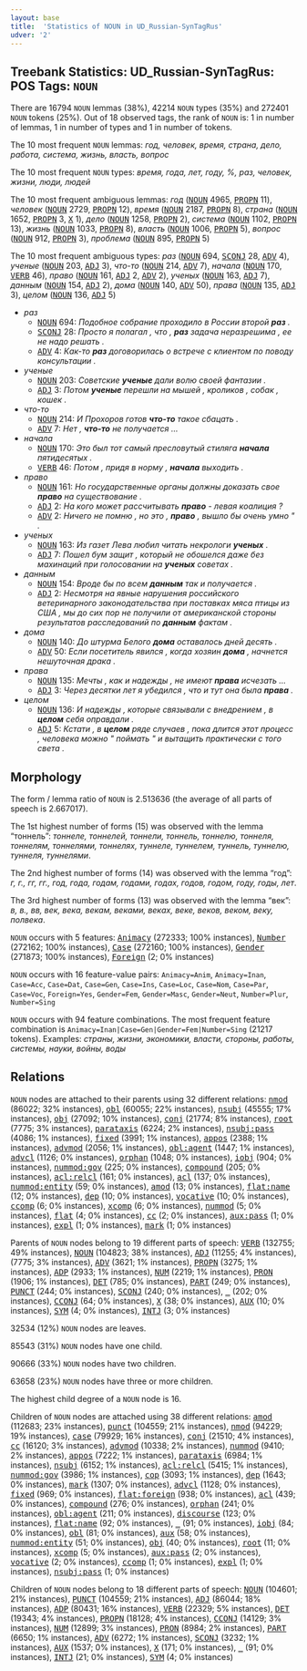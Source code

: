 ```yaml
---
layout: base
title:  'Statistics of NOUN in UD_Russian-SynTagRus'
udver: '2'
---
```


## Treebank Statistics: UD_Russian-SynTagRus: POS Tags: `NOUN`

There are 16794 `NOUN` lemmas (38%), 42214 `NOUN` types (35%) and 272401 `NOUN` tokens (25%).
Out of 18 observed tags, the rank of `NOUN` is: 1 in number of lemmas, 1 in number of types and 1 in number of tokens.

The 10 most frequent `NOUN` lemmas: <em>год, человек, время, страна, дело, работа, система, жизнь, власть, вопрос</em>

The 10 most frequent `NOUN` types:  <em>время, года, лет, году, %, раз, человек, жизни, люди, людей</em>

The 10 most frequent ambiguous lemmas: <em>год</em> (<tt><a href="ru_syntagrus-pos-NOUN.html">NOUN</a></tt> 4965, <tt><a href="ru_syntagrus-pos-PROPN.html">PROPN</a></tt> 11), <em>человек</em> (<tt><a href="ru_syntagrus-pos-NOUN.html">NOUN</a></tt> 2729, <tt><a href="ru_syntagrus-pos-PROPN.html">PROPN</a></tt> 12), <em>время</em> (<tt><a href="ru_syntagrus-pos-NOUN.html">NOUN</a></tt> 2187, <tt><a href="ru_syntagrus-pos-PROPN.html">PROPN</a></tt> 8), <em>страна</em> (<tt><a href="ru_syntagrus-pos-NOUN.html">NOUN</a></tt> 1652, <tt><a href="ru_syntagrus-pos-PROPN.html">PROPN</a></tt> 3, <tt><a href="ru_syntagrus-pos-X.html">X</a></tt> 1), <em>дело</em> (<tt><a href="ru_syntagrus-pos-NOUN.html">NOUN</a></tt> 1258, <tt><a href="ru_syntagrus-pos-PROPN.html">PROPN</a></tt> 2), <em>система</em> (<tt><a href="ru_syntagrus-pos-NOUN.html">NOUN</a></tt> 1102, <tt><a href="ru_syntagrus-pos-PROPN.html">PROPN</a></tt> 13), <em>жизнь</em> (<tt><a href="ru_syntagrus-pos-NOUN.html">NOUN</a></tt> 1033, <tt><a href="ru_syntagrus-pos-PROPN.html">PROPN</a></tt> 8), <em>власть</em> (<tt><a href="ru_syntagrus-pos-NOUN.html">NOUN</a></tt> 1006, <tt><a href="ru_syntagrus-pos-PROPN.html">PROPN</a></tt> 5), <em>вопрос</em> (<tt><a href="ru_syntagrus-pos-NOUN.html">NOUN</a></tt> 912, <tt><a href="ru_syntagrus-pos-PROPN.html">PROPN</a></tt> 3), <em>проблема</em> (<tt><a href="ru_syntagrus-pos-NOUN.html">NOUN</a></tt> 895, <tt><a href="ru_syntagrus-pos-PROPN.html">PROPN</a></tt> 5)

The 10 most frequent ambiguous types:  <em>раз</em> (<tt><a href="ru_syntagrus-pos-NOUN.html">NOUN</a></tt> 694, <tt><a href="ru_syntagrus-pos-SCONJ.html">SCONJ</a></tt> 28, <tt><a href="ru_syntagrus-pos-ADV.html">ADV</a></tt> 4), <em>ученые</em> (<tt><a href="ru_syntagrus-pos-NOUN.html">NOUN</a></tt> 203, <tt><a href="ru_syntagrus-pos-ADJ.html">ADJ</a></tt> 3), <em>что-то</em> (<tt><a href="ru_syntagrus-pos-NOUN.html">NOUN</a></tt> 214, <tt><a href="ru_syntagrus-pos-ADV.html">ADV</a></tt> 7), <em>начала</em> (<tt><a href="ru_syntagrus-pos-NOUN.html">NOUN</a></tt> 170, <tt><a href="ru_syntagrus-pos-VERB.html">VERB</a></tt> 46), <em>право</em> (<tt><a href="ru_syntagrus-pos-NOUN.html">NOUN</a></tt> 161, <tt><a href="ru_syntagrus-pos-ADJ.html">ADJ</a></tt> 2, <tt><a href="ru_syntagrus-pos-ADV.html">ADV</a></tt> 2), <em>ученых</em> (<tt><a href="ru_syntagrus-pos-NOUN.html">NOUN</a></tt> 163, <tt><a href="ru_syntagrus-pos-ADJ.html">ADJ</a></tt> 7), <em>данным</em> (<tt><a href="ru_syntagrus-pos-NOUN.html">NOUN</a></tt> 154, <tt><a href="ru_syntagrus-pos-ADJ.html">ADJ</a></tt> 2), <em>дома</em> (<tt><a href="ru_syntagrus-pos-NOUN.html">NOUN</a></tt> 140, <tt><a href="ru_syntagrus-pos-ADV.html">ADV</a></tt> 50), <em>права</em> (<tt><a href="ru_syntagrus-pos-NOUN.html">NOUN</a></tt> 135, <tt><a href="ru_syntagrus-pos-ADJ.html">ADJ</a></tt> 3), <em>целом</em> (<tt><a href="ru_syntagrus-pos-NOUN.html">NOUN</a></tt> 136, <tt><a href="ru_syntagrus-pos-ADJ.html">ADJ</a></tt> 5)


* <em>раз</em>
  * <tt><a href="ru_syntagrus-pos-NOUN.html">NOUN</a></tt> 694: <em>Подобное собрание проходило в России второй <b>раз</b> .</em>
  * <tt><a href="ru_syntagrus-pos-SCONJ.html">SCONJ</a></tt> 28: <em>Просто я полагал , что , <b>раз</b> задача неразрешима , ее не надо решать .</em>
  * <tt><a href="ru_syntagrus-pos-ADV.html">ADV</a></tt> 4: <em>Как-то <b>раз</b> договорилась о встрече с клиентом по поводу консультации .</em>
* <em>ученые</em>
  * <tt><a href="ru_syntagrus-pos-NOUN.html">NOUN</a></tt> 203: <em>Советские <b>ученые</b> дали волю своей фантазии .</em>
  * <tt><a href="ru_syntagrus-pos-ADJ.html">ADJ</a></tt> 3: <em>Потом <b>ученые</b> перешли на мышей , кроликов , собак , кошек .</em>
* <em>что-то</em>
  * <tt><a href="ru_syntagrus-pos-NOUN.html">NOUN</a></tt> 214: <em>И Прохоров готов <b>что-то</b> такое сбацать .</em>
  * <tt><a href="ru_syntagrus-pos-ADV.html">ADV</a></tt> 7: <em>Нет , <b>что-то</b> не получается …</em>
* <em>начала</em>
  * <tt><a href="ru_syntagrus-pos-NOUN.html">NOUN</a></tt> 170: <em>Это был тот самый пресловутый стиляга <b>начала</b> пятидесятых .</em>
  * <tt><a href="ru_syntagrus-pos-VERB.html">VERB</a></tt> 46: <em>Потом , придя в норму , <b>начала</b> выходить .</em>
* <em>право</em>
  * <tt><a href="ru_syntagrus-pos-NOUN.html">NOUN</a></tt> 161: <em>Но государственные органы должны доказать свое <b>право</b> на существование .</em>
  * <tt><a href="ru_syntagrus-pos-ADJ.html">ADJ</a></tt> 2: <em>На кого может рассчитывать <b>право</b> - левая коалиция ?</em>
  * <tt><a href="ru_syntagrus-pos-ADV.html">ADV</a></tt> 2: <em>Ничего не помню , но это , <b>право</b> , вышло бы очень умно " .</em>
* <em>ученых</em>
  * <tt><a href="ru_syntagrus-pos-NOUN.html">NOUN</a></tt> 163: <em>Из газет Лева любил читать некрологи <b>ученых</b> .</em>
  * <tt><a href="ru_syntagrus-pos-ADJ.html">ADJ</a></tt> 7: <em>Пошел бум защит , который не обошелся даже без махинаций при голосовании на <b>ученых</b> советах .</em>
* <em>данным</em>
  * <tt><a href="ru_syntagrus-pos-NOUN.html">NOUN</a></tt> 154: <em>Вроде бы по всем <b>данным</b> так и получается .</em>
  * <tt><a href="ru_syntagrus-pos-ADJ.html">ADJ</a></tt> 2: <em>Несмотря на явные нарушения российского ветеринарного законодательства при поставках мяса птицы из США , мы до сих пор не получили от американской стороны результатов расследований по <b>данным</b> фактам .</em>
* <em>дома</em>
  * <tt><a href="ru_syntagrus-pos-NOUN.html">NOUN</a></tt> 140: <em>До штурма Белого <b>дома</b> оставалось дней десять .</em>
  * <tt><a href="ru_syntagrus-pos-ADV.html">ADV</a></tt> 50: <em>Если посетитель явился , когда хозяин <b>дома</b> , начнется нешуточная драка .</em>
* <em>права</em>
  * <tt><a href="ru_syntagrus-pos-NOUN.html">NOUN</a></tt> 135: <em>Мечты , как и надежды , не имеют <b>права</b> исчезать …</em>
  * <tt><a href="ru_syntagrus-pos-ADJ.html">ADJ</a></tt> 3: <em>Через десятки лет я убедился , что и тут она была <b>права</b> .</em>
* <em>целом</em>
  * <tt><a href="ru_syntagrus-pos-NOUN.html">NOUN</a></tt> 136: <em>И надежды , которые связывали с внедрением , в <b>целом</b> себя оправдали .</em>
  * <tt><a href="ru_syntagrus-pos-ADJ.html">ADJ</a></tt> 5: <em>Кстати , в <b>целом</b> ряде случаев , пока длится этот процесс , человека можно " поймать " и вытащить практически с того света .</em>

## Morphology

The form / lemma ratio of `NOUN` is 2.513636 (the average of all parts of speech is 2.667017).

The 1st highest number of forms (15) was observed with the lemma “тоннель”: <em>тоннеле, тоннелей, тоннели, тоннель, тоннелю, тоннеля, тоннелям, тоннелями, тоннелях, туннеле, туннелем, туннель, туннелю, туннеля, туннелями</em>.

The 2nd highest number of forms (14) was observed with the lemma “год”: <em>г, г., гг, гг., год, года, годам, годами, годах, годов, годом, году, годы, лет</em>.

The 3rd highest number of forms (13) was observed with the lemma “век”: <em>в, в., вв, век, века, векам, веками, веках, веке, веков, веком, веку, полвека</em>.

`NOUN` occurs with 5 features: <tt><a href="ru_syntagrus-feat-Animacy.html">Animacy</a></tt> (272333; 100% instances), <tt><a href="ru_syntagrus-feat-Number.html">Number</a></tt> (272162; 100% instances), <tt><a href="ru_syntagrus-feat-Case.html">Case</a></tt> (272160; 100% instances), <tt><a href="ru_syntagrus-feat-Gender.html">Gender</a></tt> (271873; 100% instances), <tt><a href="ru_syntagrus-feat-Foreign.html">Foreign</a></tt> (2; 0% instances)

`NOUN` occurs with 16 feature-value pairs: `Animacy=Anim`, `Animacy=Inan`, `Case=Acc`, `Case=Dat`, `Case=Gen`, `Case=Ins`, `Case=Loc`, `Case=Nom`, `Case=Par`, `Case=Voc`, `Foreign=Yes`, `Gender=Fem`, `Gender=Masc`, `Gender=Neut`, `Number=Plur`, `Number=Sing`

`NOUN` occurs with 94 feature combinations.
The most frequent feature combination is `Animacy=Inan|Case=Gen|Gender=Fem|Number=Sing` (21217 tokens).
Examples: <em>страны, жизни, экономики, власти, стороны, работы, системы, науки, войны, воды</em>


## Relations

`NOUN` nodes are attached to their parents using 32 different relations: <tt><a href="ru_syntagrus-dep-nmod.html">nmod</a></tt> (86022; 32% instances), <tt><a href="ru_syntagrus-dep-obl.html">obl</a></tt> (60055; 22% instances), <tt><a href="ru_syntagrus-dep-nsubj.html">nsubj</a></tt> (45555; 17% instances), <tt><a href="ru_syntagrus-dep-obj.html">obj</a></tt> (27092; 10% instances), <tt><a href="ru_syntagrus-dep-conj.html">conj</a></tt> (21774; 8% instances), <tt><a href="ru_syntagrus-dep-root.html">root</a></tt> (7775; 3% instances), <tt><a href="ru_syntagrus-dep-parataxis.html">parataxis</a></tt> (6224; 2% instances), <tt><a href="ru_syntagrus-dep-nsubj-pass.html">nsubj:pass</a></tt> (4086; 1% instances), <tt><a href="ru_syntagrus-dep-fixed.html">fixed</a></tt> (3991; 1% instances), <tt><a href="ru_syntagrus-dep-appos.html">appos</a></tt> (2388; 1% instances), <tt><a href="ru_syntagrus-dep-advmod.html">advmod</a></tt> (2056; 1% instances), <tt><a href="ru_syntagrus-dep-obl-agent.html">obl:agent</a></tt> (1447; 1% instances), <tt><a href="ru_syntagrus-dep-advcl.html">advcl</a></tt> (1126; 0% instances), <tt><a href="ru_syntagrus-dep-orphan.html">orphan</a></tt> (1048; 0% instances), <tt><a href="ru_syntagrus-dep-iobj.html">iobj</a></tt> (904; 0% instances), <tt><a href="ru_syntagrus-dep-nummod-gov.html">nummod:gov</a></tt> (225; 0% instances), <tt><a href="ru_syntagrus-dep-compound.html">compound</a></tt> (205; 0% instances), <tt><a href="ru_syntagrus-dep-acl-relcl.html">acl:relcl</a></tt> (161; 0% instances), <tt><a href="ru_syntagrus-dep-acl.html">acl</a></tt> (137; 0% instances), <tt><a href="ru_syntagrus-dep-nummod-entity.html">nummod:entity</a></tt> (59; 0% instances), <tt><a href="ru_syntagrus-dep-amod.html">amod</a></tt> (13; 0% instances), <tt><a href="ru_syntagrus-dep-flat-name.html">flat:name</a></tt> (12; 0% instances), <tt><a href="ru_syntagrus-dep-dep.html">dep</a></tt> (10; 0% instances), <tt><a href="ru_syntagrus-dep-vocative.html">vocative</a></tt> (10; 0% instances), <tt><a href="ru_syntagrus-dep-ccomp.html">ccomp</a></tt> (6; 0% instances), <tt><a href="ru_syntagrus-dep-xcomp.html">xcomp</a></tt> (6; 0% instances), <tt><a href="ru_syntagrus-dep-nummod.html">nummod</a></tt> (5; 0% instances), <tt><a href="ru_syntagrus-dep-flat.html">flat</a></tt> (4; 0% instances), <tt><a href="ru_syntagrus-dep-cc.html">cc</a></tt> (2; 0% instances), <tt><a href="ru_syntagrus-dep-aux-pass.html">aux:pass</a></tt> (1; 0% instances), <tt><a href="ru_syntagrus-dep-expl.html">expl</a></tt> (1; 0% instances), <tt><a href="ru_syntagrus-dep-mark.html">mark</a></tt> (1; 0% instances)

Parents of `NOUN` nodes belong to 19 different parts of speech: <tt><a href="ru_syntagrus-pos-VERB.html">VERB</a></tt> (132755; 49% instances), <tt><a href="ru_syntagrus-pos-NOUN.html">NOUN</a></tt> (104823; 38% instances), <tt><a href="ru_syntagrus-pos-ADJ.html">ADJ</a></tt> (11255; 4% instances),  (7775; 3% instances), <tt><a href="ru_syntagrus-pos-ADV.html">ADV</a></tt> (3621; 1% instances), <tt><a href="ru_syntagrus-pos-PROPN.html">PROPN</a></tt> (3275; 1% instances), <tt><a href="ru_syntagrus-pos-ADP.html">ADP</a></tt> (2933; 1% instances), <tt><a href="ru_syntagrus-pos-NUM.html">NUM</a></tt> (2219; 1% instances), <tt><a href="ru_syntagrus-pos-PRON.html">PRON</a></tt> (1906; 1% instances), <tt><a href="ru_syntagrus-pos-DET.html">DET</a></tt> (785; 0% instances), <tt><a href="ru_syntagrus-pos-PART.html">PART</a></tt> (249; 0% instances), <tt><a href="ru_syntagrus-pos-PUNCT.html">PUNCT</a></tt> (244; 0% instances), <tt><a href="ru_syntagrus-pos-SCONJ.html">SCONJ</a></tt> (240; 0% instances), <tt><a href="ru_syntagrus-dep-_.html">_</a></tt> (202; 0% instances), <tt><a href="ru_syntagrus-pos-CCONJ.html">CCONJ</a></tt> (64; 0% instances), <tt><a href="ru_syntagrus-pos-X.html">X</a></tt> (38; 0% instances), <tt><a href="ru_syntagrus-pos-AUX.html">AUX</a></tt> (10; 0% instances), <tt><a href="ru_syntagrus-pos-SYM.html">SYM</a></tt> (4; 0% instances), <tt><a href="ru_syntagrus-pos-INTJ.html">INTJ</a></tt> (3; 0% instances)

32534 (12%) `NOUN` nodes are leaves.

85543 (31%) `NOUN` nodes have one child.

90666 (33%) `NOUN` nodes have two children.

63658 (23%) `NOUN` nodes have three or more children.

The highest child degree of a `NOUN` node is 16.

Children of `NOUN` nodes are attached using 38 different relations: <tt><a href="ru_syntagrus-dep-amod.html">amod</a></tt> (112683; 23% instances), <tt><a href="ru_syntagrus-dep-punct.html">punct</a></tt> (104559; 21% instances), <tt><a href="ru_syntagrus-dep-nmod.html">nmod</a></tt> (94229; 19% instances), <tt><a href="ru_syntagrus-dep-case.html">case</a></tt> (79929; 16% instances), <tt><a href="ru_syntagrus-dep-conj.html">conj</a></tt> (21510; 4% instances), <tt><a href="ru_syntagrus-dep-cc.html">cc</a></tt> (16120; 3% instances), <tt><a href="ru_syntagrus-dep-advmod.html">advmod</a></tt> (10338; 2% instances), <tt><a href="ru_syntagrus-dep-nummod.html">nummod</a></tt> (9410; 2% instances), <tt><a href="ru_syntagrus-dep-appos.html">appos</a></tt> (7222; 1% instances), <tt><a href="ru_syntagrus-dep-parataxis.html">parataxis</a></tt> (6984; 1% instances), <tt><a href="ru_syntagrus-dep-nsubj.html">nsubj</a></tt> (6152; 1% instances), <tt><a href="ru_syntagrus-dep-acl-relcl.html">acl:relcl</a></tt> (5415; 1% instances), <tt><a href="ru_syntagrus-dep-nummod-gov.html">nummod:gov</a></tt> (3986; 1% instances), <tt><a href="ru_syntagrus-dep-cop.html">cop</a></tt> (3093; 1% instances), <tt><a href="ru_syntagrus-dep-dep.html">dep</a></tt> (1643; 0% instances), <tt><a href="ru_syntagrus-dep-mark.html">mark</a></tt> (1307; 0% instances), <tt><a href="ru_syntagrus-dep-advcl.html">advcl</a></tt> (1128; 0% instances), <tt><a href="ru_syntagrus-dep-fixed.html">fixed</a></tt> (969; 0% instances), <tt><a href="ru_syntagrus-dep-flat-foreign.html">flat:foreign</a></tt> (938; 0% instances), <tt><a href="ru_syntagrus-dep-acl.html">acl</a></tt> (439; 0% instances), <tt><a href="ru_syntagrus-dep-compound.html">compound</a></tt> (276; 0% instances), <tt><a href="ru_syntagrus-dep-orphan.html">orphan</a></tt> (241; 0% instances), <tt><a href="ru_syntagrus-dep-obl-agent.html">obl:agent</a></tt> (211; 0% instances), <tt><a href="ru_syntagrus-dep-discourse.html">discourse</a></tt> (123; 0% instances), <tt><a href="ru_syntagrus-dep-flat-name.html">flat:name</a></tt> (92; 0% instances), <tt><a href="ru_syntagrus-dep-_.html">_</a></tt> (91; 0% instances), <tt><a href="ru_syntagrus-dep-iobj.html">iobj</a></tt> (84; 0% instances), <tt><a href="ru_syntagrus-dep-obl.html">obl</a></tt> (81; 0% instances), <tt><a href="ru_syntagrus-dep-aux.html">aux</a></tt> (58; 0% instances), <tt><a href="ru_syntagrus-dep-nummod-entity.html">nummod:entity</a></tt> (51; 0% instances), <tt><a href="ru_syntagrus-dep-obj.html">obj</a></tt> (40; 0% instances), <tt><a href="ru_syntagrus-dep-root.html">root</a></tt> (11; 0% instances), <tt><a href="ru_syntagrus-dep-xcomp.html">xcomp</a></tt> (5; 0% instances), <tt><a href="ru_syntagrus-dep-aux-pass.html">aux:pass</a></tt> (2; 0% instances), <tt><a href="ru_syntagrus-dep-vocative.html">vocative</a></tt> (2; 0% instances), <tt><a href="ru_syntagrus-dep-ccomp.html">ccomp</a></tt> (1; 0% instances), <tt><a href="ru_syntagrus-dep-expl.html">expl</a></tt> (1; 0% instances), <tt><a href="ru_syntagrus-dep-nsubj-pass.html">nsubj:pass</a></tt> (1; 0% instances)

Children of `NOUN` nodes belong to 18 different parts of speech: <tt><a href="ru_syntagrus-pos-NOUN.html">NOUN</a></tt> (104601; 21% instances), <tt><a href="ru_syntagrus-pos-PUNCT.html">PUNCT</a></tt> (104559; 21% instances), <tt><a href="ru_syntagrus-pos-ADJ.html">ADJ</a></tt> (86044; 18% instances), <tt><a href="ru_syntagrus-pos-ADP.html">ADP</a></tt> (80431; 16% instances), <tt><a href="ru_syntagrus-pos-VERB.html">VERB</a></tt> (22329; 5% instances), <tt><a href="ru_syntagrus-pos-DET.html">DET</a></tt> (19343; 4% instances), <tt><a href="ru_syntagrus-pos-PROPN.html">PROPN</a></tt> (18128; 4% instances), <tt><a href="ru_syntagrus-pos-CCONJ.html">CCONJ</a></tt> (14129; 3% instances), <tt><a href="ru_syntagrus-pos-NUM.html">NUM</a></tt> (12899; 3% instances), <tt><a href="ru_syntagrus-pos-PRON.html">PRON</a></tt> (8984; 2% instances), <tt><a href="ru_syntagrus-pos-PART.html">PART</a></tt> (6650; 1% instances), <tt><a href="ru_syntagrus-pos-ADV.html">ADV</a></tt> (6272; 1% instances), <tt><a href="ru_syntagrus-pos-SCONJ.html">SCONJ</a></tt> (3232; 1% instances), <tt><a href="ru_syntagrus-pos-AUX.html">AUX</a></tt> (1537; 0% instances), <tt><a href="ru_syntagrus-pos-X.html">X</a></tt> (171; 0% instances), <tt><a href="ru_syntagrus-dep-_.html">_</a></tt> (91; 0% instances), <tt><a href="ru_syntagrus-pos-INTJ.html">INTJ</a></tt> (21; 0% instances), <tt><a href="ru_syntagrus-pos-SYM.html">SYM</a></tt> (4; 0% instances)

